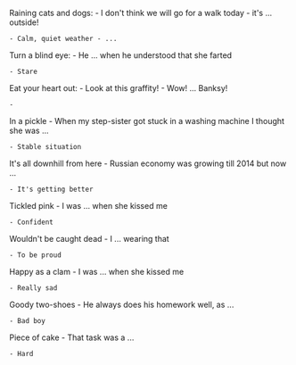 Raining cats and dogs:
    - I don't think we will go for a walk today - it's ... outside!

    - Calm, quiet weather - ...

Turn a blind eye:
    - He ... when he understood that she farted

    - Stare

Eat your heart out:
    - Look at this graffity!
    - Wow! ... Banksy!

    - 

In a pickle
    - When my step-sister got stuck in a washing machine I thought she was ...

    - Stable situation

It's all downhill from here
    - Russian economy was growing till 2014 but now ...

    - It's getting better

Tickled pink
    - I was ... when she kissed me

    - Confident

Wouldn't be caught dead
    - I ... wearing that

    - To be proud

Happy as a clam
    - I was ... when she kissed me

    - Really sad

Goody two-shoes
    - He always does his homework well, as ...

    - Bad boy

Piece of cake
    - That task was a ...

    - Hard